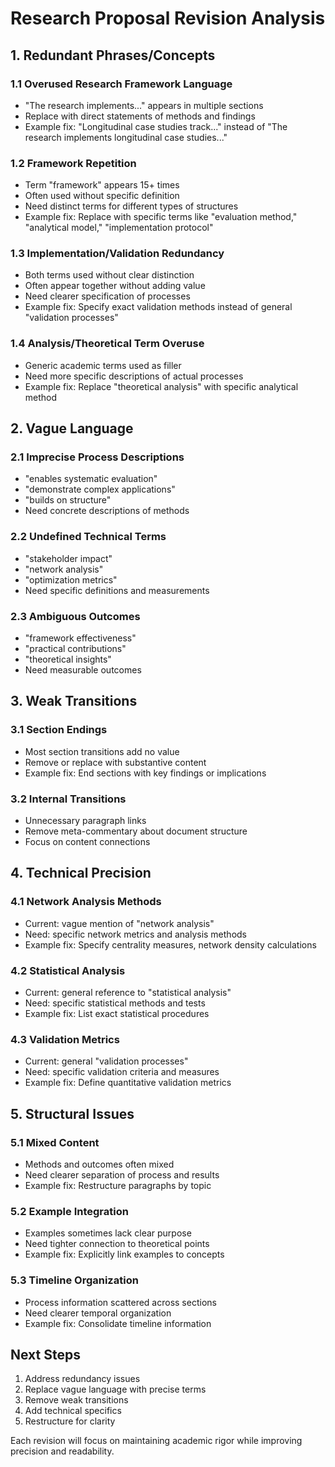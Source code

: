 # Research Proposal Revision Analysis

## 1. Redundant Phrases/Concepts

### 1.1 Overused Research Framework Language
- "The research implements..." appears in multiple sections
- Replace with direct statements of methods and findings
- Example fix: "Longitudinal case studies track..." instead of "The research implements longitudinal case studies..."

### 1.2 Framework Repetition
- Term "framework" appears 15+ times
- Often used without specific definition
- Need distinct terms for different types of structures
- Example fix: Replace with specific terms like "evaluation method," "analytical model," "implementation protocol"

### 1.3 Implementation/Validation Redundancy
- Both terms used without clear distinction
- Often appear together without adding value
- Need clearer specification of processes
- Example fix: Specify exact validation methods instead of general "validation processes"

### 1.4 Analysis/Theoretical Term Overuse
- Generic academic terms used as filler
- Need more specific descriptions of actual processes
- Example fix: Replace "theoretical analysis" with specific analytical method

## 2. Vague Language

### 2.1 Imprecise Process Descriptions
- "enables systematic evaluation"
- "demonstrate complex applications"
- "builds on structure"
- Need concrete descriptions of methods

### 2.2 Undefined Technical Terms
- "stakeholder impact"
- "network analysis"
- "optimization metrics"
- Need specific definitions and measurements

### 2.3 Ambiguous Outcomes
- "framework effectiveness"
- "practical contributions"
- "theoretical insights"
- Need measurable outcomes

## 3. Weak Transitions

### 3.1 Section Endings
- Most section transitions add no value
- Remove or replace with substantive content
- Example fix: End sections with key findings or implications

### 3.2 Internal Transitions
- Unnecessary paragraph links
- Remove meta-commentary about document structure
- Focus on content connections

## 4. Technical Precision

### 4.1 Network Analysis Methods
- Current: vague mention of "network analysis"
- Need: specific network metrics and analysis methods
- Example fix: Specify centrality measures, network density calculations

### 4.2 Statistical Analysis
- Current: general reference to "statistical analysis"
- Need: specific statistical methods and tests
- Example fix: List exact statistical procedures

### 4.3 Validation Metrics
- Current: general "validation processes"
- Need: specific validation criteria and measures
- Example fix: Define quantitative validation metrics

## 5. Structural Issues

### 5.1 Mixed Content
- Methods and outcomes often mixed
- Need clearer separation of process and results
- Example fix: Restructure paragraphs by topic

### 5.2 Example Integration
- Examples sometimes lack clear purpose
- Need tighter connection to theoretical points
- Example fix: Explicitly link examples to concepts

### 5.3 Timeline Organization
- Process information scattered across sections
- Need clearer temporal organization
- Example fix: Consolidate timeline information

## Next Steps

1. Address redundancy issues
2. Replace vague language with precise terms
3. Remove weak transitions
4. Add technical specifics
5. Restructure for clarity

Each revision will focus on maintaining academic rigor while improving precision and readability. 